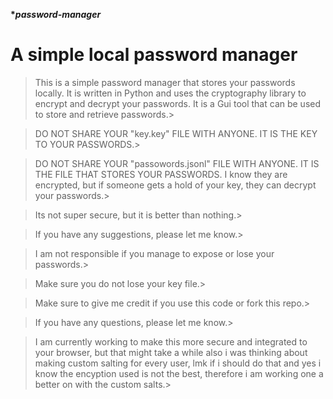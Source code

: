 **\*_password-manager_**

# A simple local password manager

> This is a simple password manager that stores your passwords locally. It is written in Python and uses the cryptography library to encrypt and decrypt your passwords. It is a Gui tool that can be used to store and retrieve passwords.>

> DO NOT SHARE YOUR "key.key" FILE WITH ANYONE. IT IS THE KEY TO YOUR PASSWORDS.>

> DO NOT SHARE YOUR "passowords.jsonl" FILE WITH ANYONE. IT IS THE FILE THAT STORES YOUR PASSWORDS. I know they are encrypted, but if someone gets a hold of your key, they can decrypt your passwords.>

> Its not super secure, but it is better than nothing.>

> If you have any suggestions, please let me know.>

> I am not responsible if you manage to expose or lose your passwords.>

> Make sure you do not lose your key file.>

> Make sure to give me credit if you use this code or fork this repo.>

> If you have any questions, please let me know.>

> I am currently working to make this more secure and integrated to your browser, but that might take a while also i was thinking about making custom salting for every user, lmk if i should do that and yes i know the encyption used is not the best, therefore i am working one a better on with the custom salts.>
